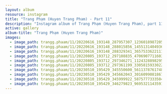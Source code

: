 ```yaml
---
layout: album
resource: instagram
title: "Trang Phạm (Huyen Trang Pham) - Part 11"
description: "Instagram album of Trang Phạm (Huyen Trang Pham), part 11."
active: gallery
album-title: "Trang Phạm (Huyen Trang Pham)"
images:
  - image_path: trangg.phaam/11/20220616_193148_287957307_1236018987205072_9139080614984529882_n.jpg
  - image_path: trangg.phaam/11/20220616_193148_288015856_1455131404936112_849119251457809719_n.jpg
  - image_path: trangg.phaam/11/20220616_193148_288329341_365753362211137_1548083770192459816_n.jpg
  - image_path: trangg.phaam/11/20220805_193712_297108835_470690771160360_6938179021597177305_n.jpg
  - image_path: trangg.phaam/11/20220805_193712_297346271_1124328898295565_7371421837504832943_n.jpg
  - image_path: trangg.phaam/11/20220805_193712_297361199_3305815933022166_8300566140946870702_n.jpg
  - image_path: trangg.phaam/11/20230510_195429_345550600_561137876174812_3840324801852084818_n.jpg
  - image_path: trangg.phaam/11/20230510_195429_345662043_3016099081867367_4248971549330850660_n.jpg
  - image_path: trangg.phaam/11/20230510_195429_345999922_587577733350402_5496064591537773676_n.jpg
  - image_path: trangg.phaam/11/20230510_195429_346279823_969532114359185_1486714112565973186_n.jpg
---
```

